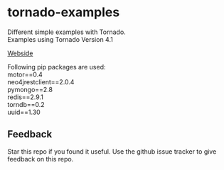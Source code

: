 # tornado-examples

Different simple examples with Tornado.  
Examples using Tornado Version 4.1

[Webside](http://www.tornadoweb.org)

Following pip packages are used:  
motor==0.4  
neo4jrestclient==2.0.4  
pymongo==2.8  
redis==2.9.1  
torndb==0.2  
uuid==1.30  

## Feedback
Star this repo if you found it useful. Use the github issue tracker to give feedback on this repo.